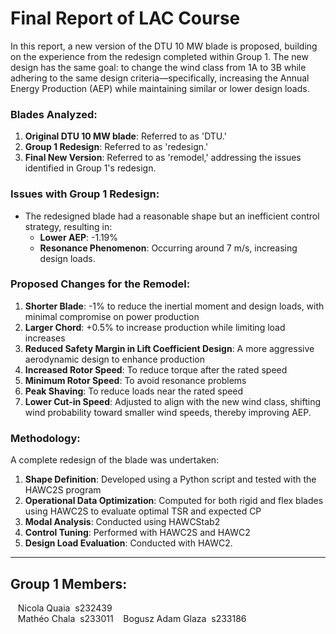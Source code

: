 # Final Report of LAC Course
In this report, a new version of the DTU 10 MW blade is proposed, building on the experience from the redesign completed within Group 1. The new design has the same goal: to change the wind class from 1A to 3B while adhering to the same design criteria—specifically, increasing the Annual Energy Production (AEP) while maintaining similar or lower design loads.

### Blades Analyzed:
1. **Original DTU 10 MW blade**: Referred to as 'DTU.'
2. **Group 1 Redesign**: Referred to as 'redesign.'
3. **Final New Version**: Referred to as 'remodel,' addressing the issues identified in Group 1's redesign.

### Issues with Group 1 Redesign:
- The redesigned blade had a reasonable shape but an inefficient control strategy, resulting in:
  - **Lower AEP**: -1.19%
  - **Resonance Phenomenon**: Occurring around 7 m/s, increasing design loads.

### Proposed Changes for the Remodel:
1. **Shorter Blade**: -1% to reduce the inertial moment and design loads, with minimal compromise on power production
2. **Larger Chord**: +0.5% to increase production while limiting load increases
3. **Reduced Safety Margin in Lift Coefficient Design**: A more aggressive aerodynamic design to enhance production
4. **Increased Rotor Speed**: To reduce torque after the rated speed
5. **Minimum Rotor Speed**: To avoid resonance problems
6. **Peak Shaving**: To reduce loads near the rated speed
7. **Lower Cut-in Speed**: Adjusted to align with the new wind class, shifting wind probability toward smaller wind speeds, thereby improving AEP.

### Methodology:
A complete redesign of the blade was undertaken:
1. **Shape Definition**: Developed using a Python script and tested with the HAWC2S program
2. **Operational Data Optimization**: Computed for both rigid and flex blades using HAWC2S to evaluate optimal TSR and expected CP
3. **Modal Analysis**: Conducted using HAWCStab2
4. **Control Tuning**: Performed with HAWC2S and HAWC2
5. **Design Load Evaluation**: Conducted with HAWC2.

---

## Group 1 Members:
&nbsp;&nbsp;&nbsp;Nicola Quaia&nbsp;&nbsp;s232439  
&nbsp;&nbsp;&nbsp;Mathéo Chala&nbsp;&nbsp;s233011
&nbsp;&nbsp;&nbsp;Bogusz Adam Glaza&nbsp;&nbsp;s233186  
